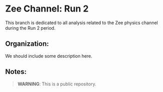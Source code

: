 
# Zee Channel: Run 2

This branch is dedicated to all analysis related to the Zee physics channel during the Run 2 period. 

## Organization:

We should include some description here.

## Notes:

> **WARNING**: This is a public repository.

